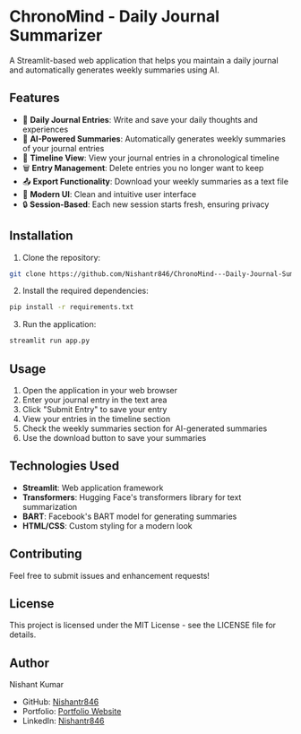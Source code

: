 # ChronoMind - Daily Journal Summarizer

A Streamlit-based web application that helps you maintain a daily journal and automatically generates weekly summaries using AI.

## Features

- 📝 **Daily Journal Entries**: Write and save your daily thoughts and experiences
- 🧠 **AI-Powered Summaries**: Automatically generates weekly summaries of your journal entries
- 📅 **Timeline View**: View your journal entries in a chronological timeline
- 🗑️ **Entry Management**: Delete entries you no longer want to keep
- 📤 **Export Functionality**: Download your weekly summaries as a text file
- 🎨 **Modern UI**: Clean and intuitive user interface
- 🔒 **Session-Based**: Each new session starts fresh, ensuring privacy

## Installation

1. Clone the repository:
```bash
git clone https://github.com/Nishantr846/ChronoMind---Daily-Journal-Summarizer.git
```

2. Install the required dependencies:
```bash
pip install -r requirements.txt
```

3. Run the application:
```bash
streamlit run app.py
```

## Usage

1. Open the application in your web browser
2. Enter your journal entry in the text area
3. Click "Submit Entry" to save your entry
4. View your entries in the timeline section
5. Check the weekly summaries section for AI-generated summaries
6. Use the download button to save your summaries

## Technologies Used

- **Streamlit**: Web application framework
- **Transformers**: Hugging Face's transformers library for text summarization
- **BART**: Facebook's BART model for generating summaries
- **HTML/CSS**: Custom styling for a modern look

## Contributing

Feel free to submit issues and enhancement requests!

## License

This project is licensed under the MIT License - see the LICENSE file for details.

## Author

Nishant Kumar
- GitHub: [Nishantr846](https://github.com/Nishantr846)
- Portfolio: [Portfolio Website](https://nishantr846.github.io/Portfolio-Website/index.html)
- LinkedIn: [Nishantr846](https://linkedin.com/in/Nishantr846)